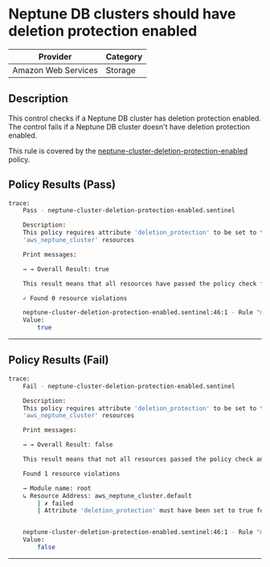 #  Neptune DB clusters should have deletion protection enabled

| Provider            | Category                    |
|---------------------|-----------------------------|
| Amazon Web Services | Storage                     |

## Description

This control checks if a Neptune DB cluster has deletion protection enabled. The control fails if a Neptune DB cluster doesn't have deletion protection enabled.

This rule is covered by the [neptune-cluster-deletion-protection-enabled](https://github.com/hashicorp/policy-library-NIST-Policy-Set-for-AWS-Terraform/blob/main/policies/neptune/neptune-cluster-deletion-protection-enabled.sentinel) policy.

## Policy Results (Pass)
```bash
trace:
    Pass - neptune-cluster-deletion-protection-enabled.sentinel

    Description:
    This policy requires attribute 'deletion_protection' to be set to true for
    'aws_neptune_cluster' resources

    Print messages:

    → → Overall Result: true

    This result means that all resources have passed the policy check for the policy neptune-cluster-deletion-protection-enabled.

    ✓ Found 0 resource violations

    neptune-cluster-deletion-protection-enabled.sentinel:46:1 - Rule "main"
    Value:
        true
```

---

## Policy Results (Fail)
```bash
trace:
    Fail - neptune-cluster-deletion-protection-enabled.sentinel

    Description:
    This policy requires attribute 'deletion_protection' to be set to true for
    'aws_neptune_cluster' resources

    Print messages:

    → → Overall Result: false

    This result means that not all resources passed the policy check and the protected behavior is not allowed for the policy neptune-cluster-deletion-protection-enabled.

    Found 1 resource violations

    → Module name: root
    ↳ Resource Address: aws_neptune_cluster.default
        | ✗ failed
        | Attribute 'deletion_protection' must have been set to true for 'aws_neptune_cluster' resources.Refer to https://docs.aws.amazon.com/securityhub/latest/userguide/neptune-controls.html#neptune-4 for more details.


    neptune-cluster-deletion-protection-enabled.sentinel:46:1 - Rule "main"
    Value:
        false
```

---